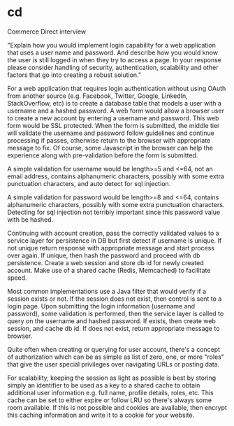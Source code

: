 # cd
Commerce Direct interview

"Explain how you would implement login capability for a web application that uses a user name and password. And 
describe how you would know the user is still logged in when they try to access a page. In your response please 
consider handling of security, authentication, scalability and other factors that go into creating a robust solution."

For a web application that requires login authentication without using OAuth from another source (e.g. Facebook, Twitter, Google, LinkedIn, StackOverflow, etc) is to create a database table that models a user with a username and a hashed password. A web form would allow a browser user to create a new account by entering a username and password. This web form would be SSL protected. When the form is submitted, the middle tier will validate the username and password follow guidelines and continue processing if passes, otherwise return to the browser with appropriate message to fix. Of course, some Javascript in the browser can help the experience along with pre-validation before the form is submitted.

A simple validation for username would be length>=5 and <=64, not an email address, contains alphanumeric characters, possibly with some extra punctuation characters, and auto detect for sql injection. 

A simple validation for password would be length>=8 and <=64, contains alphanumeric characters, possibly with some extra punctuation characters. Detecting for sql injection not terribly important since this password value with be hashed. 

Continuing with account creation, pass the correctly validated values to a service layer for persistence in DB but first detect if username is unique. If not unique return response with appropriate message and start process over again. If unique, then hash the password and proceed with db persistence. Create a web session and store db id for newly created account. Make use of a shared cache (Redis, Memcached) to facilitate speed.

Most common implementations use a Java filter that would verify if a session exists or not. If the session does not exist, then control is sent to a login page. Upon submitting the login information (username and password), some validation is performed, then the service layer is called to query on the username and hashed password. If exists, then create web session, and cache db id. If does not exist, return appropriate message to browser. 

Quite often when creating or querying for user account, there's a concept of authorization which can be as simple as list of zero, one, or more "roles" that give the user special privileges over navigating URLs or posting data. 

For scalability, keeping the session as light as possible is best by storing simply an identifier to be used as a key to a shared cache to obtain additional user information e.g. full name, profile details, roles, etc. This cache can be set to either expire or follow LRU so there's always some room available. If this is not possible and cookies are available, then encrypt this caching information and write it to a cookie for your website. 

